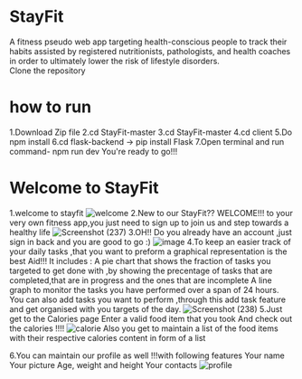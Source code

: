 # StayFit
A fitness pseudo web app targeting health-conscious people to track their habits assisted by registered nutritionists, pathologists, and health coaches in order to ultimately lower the risk of lifestyle disorders.
<br />
Clone the repository
<br />
# how to run 
1.Download Zip file 
2.cd StayFit-master 
3.cd StayFit-master 
4.cd client 
5.Do npm install 
6.cd flask-backend -> pip install Flask 
7.Open terminal and run command- npm run dev 
You're ready to go!!!
# Welcome to StayFit
1.welcome to stayfit
![welcome](https://user-images.githubusercontent.com/48962118/96376900-416bfb00-119f-11eb-9db6-253267e63e10.png)
2.New to our StayFit??
WELCOME!!!
to your very own fitness app,you just need to sign up to join us and step towards a healthy life
![Screenshot (237)](https://user-images.githubusercontent.com/48962118/96377434-59457e00-11a3-11eb-80da-d6fa00a97cad.png)
3.OH!! Do you already have an account ,just sign in back and you are good to go :)
![image](https://user-images.githubusercontent.com/48962118/96377937-8a737d80-11a6-11eb-8f5c-de880e7f7cd7.png)
4.To keep an easier track of your daily tasks ,that you want to preform a graphical representation is the best Aid!!!
It includes :
A pie chart that shows the fraction of tasks you targeted to get done with ,by showing the precentage of tasks that are completed,that are in progress and the ones that are incomplete
A line graph to monitor the tasks you have performed over a span of 24 hours.
You can also add tasks you want to perform ,through this add task feature and get organised with you targets of the day.
![Screenshot (238)](https://user-images.githubusercontent.com/48962118/96377891-41bbc480-11a6-11eb-87ee-fe27915577ae.png)
5.Just get to the Calories page
Enter a valid food item that you took
And check out the calories  !!!!
![calorie](https://user-images.githubusercontent.com/48962118/96377500-b04b5300-11a3-11eb-8ed2-283d8d736a76.png)
Also you get to maintain a list of the food items with their respective calories content in form of a list

6.You can maintain our profile as well !!!with following features
Your name
Your picture
Age, weight and height
Your contacts
![profile](https://user-images.githubusercontent.com/48962118/96377496-ab869f00-11a3-11eb-8a34-fb89dab5bd6e.png)

